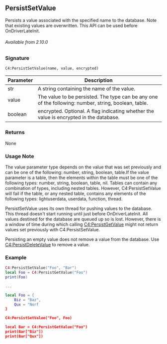 ## PersistSetValue

Persists a value associated with the specified name to the database. Note that existing values are overwritten. This API can be used before OnDriverLateInit.

###### Available from 2.10.0

### Signature

`C4:PersistSetValue(name, value, encrypted) `


| Parameter | Description |
| --- | --- |
| str | A string containing the name of the value. |
| value | The value to be persisted. The type can be any one of the following: number, string, boolean, table. |
|boolean| encrypted. Optional. A flag indicating whether the value is encrypted in the database.|


### Returns

None


### Usage Note

The value parameter type depends on the value that was set previously and can be one of the following: number, string, boolean, table.If the value parameter is a table, then the elements within the table must be one of the following types: number, string, boolean, table, nil. Tables can contain any combination of types, including nested tables. However, C4:PersistSetValue will fail if the table, or any nested table, contains any elements of the following types: lightuserdata, userdata, function, thread.


PersistSetValue uses its own thread for pushing values to the database. This thread doesn't start running until just before OnDriverLateInit. All values destined for the database are queued up so is lost. However, there is a window of time during which calling [C4:PersistGetValue][1] might not return values set previously with C4.PersistSetValue.

Persisting an empty value does not remove a value from the database. Use [C4:PersistDeleteValue][2] to remove a value.

### Example

```lua
C4:PersistSetValue("Foo", "Bar")
local Foo = C4:PersistGetValue("Foo")
print(Foo)

...

local Foo = {
    Biz = "Baz",
    Qux = "Norf
}

C4:PersistSetValue("Foo", Foo)

local Bar = C4:PersistGetValue("Foo")
print(Bar["Biz"])
print(Bar["Qux"])
```

[1]:	https://snap-one.github.io/docs-driverworks-api/#persistgetvalue
[2]:	https://snap-one.github.io/docs-driverworks-api/#persistdeletevalue